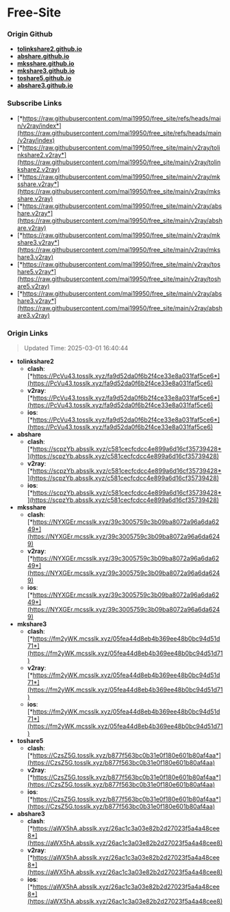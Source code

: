 # Free-Site

### Origin Github

- [**tolinkshare2.github.io**](https://github.com/tolinkshare2/tolinkshare2.github.io)
- [**abshare.github.io**](https://github.com/abshare/abshare.github.io)
- [**mksshare.github.io**](https://github.com/mksshare/mksshare.github.io)
- [**mkshare3.github.io**](https://github.com/mkshare3/mkshare3.github.io)
- [**toshare5.github.io**](https://github.com/toshare5/toshare5.github.io)
- [**abshare3.github.io**](https://github.com/abshare3/abshare3.github.io)

### Subscribe Links

- [*https://raw.githubusercontent.com/mai19950/free_site/refs/heads/main/v2ray/index*](https://raw.githubusercontent.com/mai19950/free_site/refs/heads/main/v2ray/index)
- [*https://raw.githubusercontent.com/mai19950/free_site/main/v2ray/tolinkshare2.v2ray*](https://raw.githubusercontent.com/mai19950/free_site/main/v2ray/tolinkshare2.v2ray)
- [*https://raw.githubusercontent.com/mai19950/free_site/main/v2ray/mksshare.v2ray*](https://raw.githubusercontent.com/mai19950/free_site/main/v2ray/mksshare.v2ray)
- [*https://raw.githubusercontent.com/mai19950/free_site/main/v2ray/abshare.v2ray*](https://raw.githubusercontent.com/mai19950/free_site/main/v2ray/abshare.v2ray)
- [*https://raw.githubusercontent.com/mai19950/free_site/main/v2ray/mkshare3.v2ray*](https://raw.githubusercontent.com/mai19950/free_site/main/v2ray/mkshare3.v2ray)
- [*https://raw.githubusercontent.com/mai19950/free_site/main/v2ray/toshare5.v2ray*](https://raw.githubusercontent.com/mai19950/free_site/main/v2ray/toshare5.v2ray)
- [*https://raw.githubusercontent.com/mai19950/free_site/main/v2ray/abshare3.v2ray*](https://raw.githubusercontent.com/mai19950/free_site/main/v2ray/abshare3.v2ray)

### Origin Links

> Updated Time: 2025-03-01 16:40:44

- **tolinkshare2**
  - **clash**: [*https://PcVu43.tosslk.xyz/fa9d52da0f6b2f4ce33e8a031faf5ce6*](https://PcVu43.tosslk.xyz/fa9d52da0f6b2f4ce33e8a031faf5ce6)
  - **v2ray**: [*https://PcVu43.tosslk.xyz/fa9d52da0f6b2f4ce33e8a031faf5ce6*](https://PcVu43.tosslk.xyz/fa9d52da0f6b2f4ce33e8a031faf5ce6)
  - **ios**: [*https://PcVu43.tosslk.xyz/fa9d52da0f6b2f4ce33e8a031faf5ce6*](https://PcVu43.tosslk.xyz/fa9d52da0f6b2f4ce33e8a031faf5ce6)
- **abshare**
  - **clash**: [*https://scpzYb.absslk.xyz/c581cecfcdcc4e899a6d16cf35739428*](https://scpzYb.absslk.xyz/c581cecfcdcc4e899a6d16cf35739428)
  - **v2ray**: [*https://scpzYb.absslk.xyz/c581cecfcdcc4e899a6d16cf35739428*](https://scpzYb.absslk.xyz/c581cecfcdcc4e899a6d16cf35739428)
  - **ios**: [*https://scpzYb.absslk.xyz/c581cecfcdcc4e899a6d16cf35739428*](https://scpzYb.absslk.xyz/c581cecfcdcc4e899a6d16cf35739428)
- **mksshare**
  - **clash**: [*https://NYXGEr.mcsslk.xyz/39c3005759c3b09ba8072a96a6da6249*](https://NYXGEr.mcsslk.xyz/39c3005759c3b09ba8072a96a6da6249)
  - **v2ray**: [*https://NYXGEr.mcsslk.xyz/39c3005759c3b09ba8072a96a6da6249*](https://NYXGEr.mcsslk.xyz/39c3005759c3b09ba8072a96a6da6249)
  - **ios**: [*https://NYXGEr.mcsslk.xyz/39c3005759c3b09ba8072a96a6da6249*](https://NYXGEr.mcsslk.xyz/39c3005759c3b09ba8072a96a6da6249)
- **mkshare3**
  - **clash**: [*https://fm2yWK.mcsslk.xyz/05fea44d8eb4b369ee48b0bc94d51d71*](https://fm2yWK.mcsslk.xyz/05fea44d8eb4b369ee48b0bc94d51d71)
  - **v2ray**: [*https://fm2yWK.mcsslk.xyz/05fea44d8eb4b369ee48b0bc94d51d71*](https://fm2yWK.mcsslk.xyz/05fea44d8eb4b369ee48b0bc94d51d71)
  - **ios**: [*https://fm2yWK.mcsslk.xyz/05fea44d8eb4b369ee48b0bc94d51d71*](https://fm2yWK.mcsslk.xyz/05fea44d8eb4b369ee48b0bc94d51d71)
- **toshare5**
  - **clash**: [*https://CzsZ5G.tosslk.xyz/b877f563bc0b31e0f180e601b80af4aa*](https://CzsZ5G.tosslk.xyz/b877f563bc0b31e0f180e601b80af4aa)
  - **v2ray**: [*https://CzsZ5G.tosslk.xyz/b877f563bc0b31e0f180e601b80af4aa*](https://CzsZ5G.tosslk.xyz/b877f563bc0b31e0f180e601b80af4aa)
  - **ios**: [*https://CzsZ5G.tosslk.xyz/b877f563bc0b31e0f180e601b80af4aa*](https://CzsZ5G.tosslk.xyz/b877f563bc0b31e0f180e601b80af4aa)
- **abshare3**
  - **clash**: [*https://aWX5hA.absslk.xyz/26ac1c3a03e82b2d27023f5a4a48cee8*](https://aWX5hA.absslk.xyz/26ac1c3a03e82b2d27023f5a4a48cee8)
  - **v2ray**: [*https://aWX5hA.absslk.xyz/26ac1c3a03e82b2d27023f5a4a48cee8*](https://aWX5hA.absslk.xyz/26ac1c3a03e82b2d27023f5a4a48cee8)
  - **ios**: [*https://aWX5hA.absslk.xyz/26ac1c3a03e82b2d27023f5a4a48cee8*](https://aWX5hA.absslk.xyz/26ac1c3a03e82b2d27023f5a4a48cee8)
